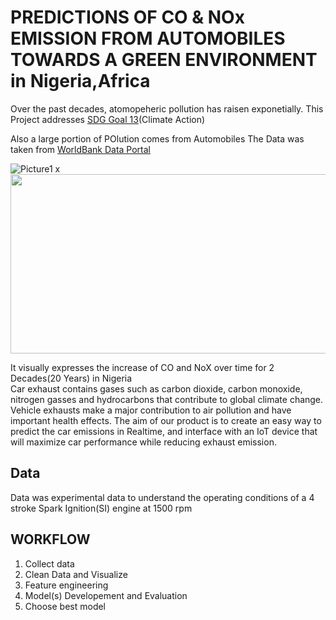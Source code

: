 # PREDICTIONS OF CO & NOx EMISSION FROM AUTOMOBILES TOWARDS A GREEN ENVIRONMENT in Nigeria,Africa

Over the past decades, atomopeheric pollution has raisen exponetially.
This Project addresses [SDG Goal 13](https://sdgs.un.org/goals/goal13)(Climate Action)

Also a large portion of POlution comes from Automobiles 
The Data was taken from [WorldBank Data Portal](https://datacatalog.worldbank.org/home)

![Picture1](https://user-images.githubusercontent.com/98072583/198268846-1d3e90a7-8b9f-4083-a77d-12e045981be4.jpg)
x
<img src="https://user-images.githubusercontent.com/98072583/198265628-15ed3a1e-1186-4f6e-91fa-9e50dd3799b5.png"  width="564" height="287" />

It visually expresses the increase of CO and NoX over time for 2 Decades(20 Years) in Nigeria   
Car exhaust contains gases such as carbon dioxide, carbon monoxide, nitrogen gasses and hydrocarbons that contribute to global climate change. Vehicle exhausts make a major contribution to air pollution and have important health effects.
The aim of our product is to create an easy way to predict the car emissions in Realtime, and interface with an IoT device that will maximize car performance while reducing exhaust emission.

## Data 
Data was experimental data to understand the operating conditions of a 4 stroke Spark Ignition(SI) engine at 1500 rpm

## WORKFLOW
1) Collect data
2) Clean Data and Visualize
3) Feature engineering 
4) Model(s) Developement and Evaluation
5) Choose best model 
